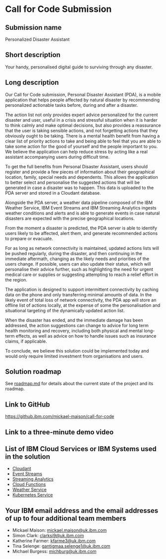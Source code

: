 # Call for Code Submission

## Submission name

Personalized Disaster Assistant

## Short description

Your handy, personalised digital guide to surviving through any disaster.

## Long description

Our Call for Code submission, Personal Disaster Assistant (PDA), is a mobile application that helps people affected by natural disaster by recommending personalized actionable tasks before, during and after a disaster. 

The action list not only provides expert advice personalized for the current disaster and user, useful in a crisis and stressful situation when it is harder to think calmly and make optimal decisions, but also provides a reassurance that the user is taking sensible actions, and not forgetting actions that they obviously ought to be taking. There is a mental health benefit from having a clear list of priority actions to take and being able to feel that you are able to take some action for the good of yourself and the people important to you. We believe the application can help reduce stress by acting like a real assistant accompanying users during difficult time.

To get the full benefits from Personal Disaster Assistant, users should register and provide a few pieces of information about their geographical location, family, special needs and dependents. This allows the application to better select and personalise the suggested actions that will be generated in case a disaster was to happen. This data is uploaded to the PDA server and stored in a Cloudant database.

Alongside the PDA server, a weather data pipeline composed of the IBM Weather Service, IBM Event Streams and IBM Streaming Analytics ingests weather conditions and alerts and is able to generate events in case natural disasters are expected with the precise geographical locations.

From the moment a disaster is predicted, the PDA server is able to identify users likely to be affected, alert them, and generate recommended actions to prepare or evacuate.

For as long as network connectivity is maintained, updated actions lists will be pushed regularly, during the disaster, and then continuing in the immediate aftermath, changing as the likely needs and priorities of the users change. If possible, users can also update their status, which will personalise their advice further, such as highlighting the need for urgent medical care or supplies or suggesting attempting to reach a relief effort in the region.

The application is designed to support intermittent connectivity by caching data on the phone and only transferring minimal amounts of data. In the likely event of total loss of network connectivity, the PDA app will store an offline list of actions locally, at the expense of some the personalisation and situational targeting of the dynamically updated action list. 

When the disaster has ended, and the immediate damage has been addressed, the action suggestions can change to advice for long term health monitoring and recovery, including both physical and mental long-term effects, as well as advice on how to handle issues such as insurance claims, if applicable.

To conclude, we believe this solution could be implemented today and would only require limited investment from organisations and users.

## Solution roadmap

See [roadmap.md](roadmap.md) for details about the current state of the project and its roadmap.

## Link to GitHub

https://github.ibm.com/mickael-maison/call-for-code

## Link to a three-minute demo video


## List of IBM Cloud Services or IBM Systems used in the solution

- [Cloudant](https://cloud.ibm.com/catalog/services/cloudant)
- [Event Streams](https://cloud.ibm.com/catalog/services/event-streams)
- [Streaming Analytics](https://cloud.ibm.com/catalog/services/streaming-analytics)
- [Cloud Functions](https://cloud.ibm.com/openwhisk)
- [Weather Service](https://cloud.ibm.com/catalog/services/weather-company-data)
- [Kubernetes Service](https://cloud.ibm.com/kubernetes/catalog/cluster)

## Your IBM email address and the email addresses of up to four additional team members

- Mickael Maison: mickael.maison@uk.ibm.com
- Simon Clark: clarksi9@uk.ibm.com
- Katherine Farmer: kfarme3@uk.ibm.com
- Tina Selenge: gantigmaa.selenge1@uk.ibm.com
- Michael Burgess: michburg@uk.ibm.com
